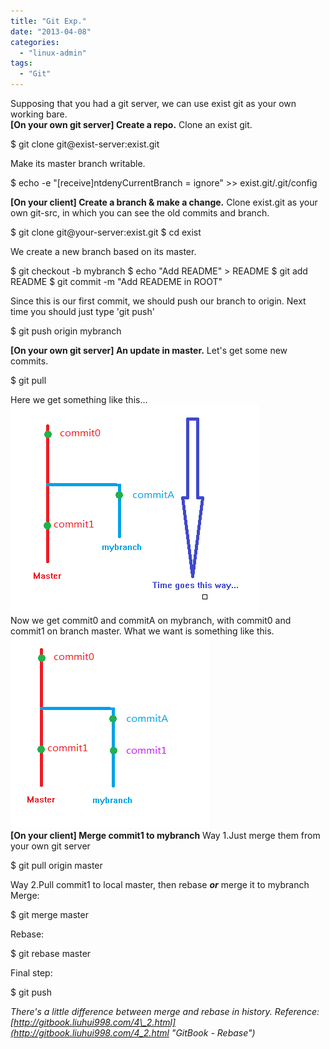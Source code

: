 ```yaml
---
title: "Git Exp."
date: "2013-04-08"
categories: 
  - "linux-admin"
tags:
  - "Git"
---
```


Supposing that you had a git server, we can use exist git as your own working bare.  
**[On your own git server] Create a repo.** Clone an exist git.

$ git clone git@exist-server:exist.git

Make its master branch writable.

$ echo -e "\[receive\]ntdenyCurrentBranch = ignore" >> exist.git/.git/config

  
**[On your client] Create a branch & make a change.** Clone exist.git as your own git-src, in which you can see the old commits and branch.

$ git clone git@your-server:exist.git
$ cd exist

We create a new branch based on its master.

$ git checkout -b mybranch
$ echo "Add README" > README
$ git add README
$ git commit -m "Add READEME in ROOT"

Since this is our first commit, we should push our branch to origin. Next time you should just type 'git push'

$ git push origin mybranch

  
**\[On your own git server\] An update in master.** Let's get some new commits.

$ git pull

Here we get something like this... [![git2](/blog/images/git21.png)](http://69.164.197.168/wp-content/uploads/2013/04/git21.png)  
Now we get commit0 and commitA on mybranch, with commit0 and commit1 on branch master. What we want is something like this. [![git3](/blog/images/git3.png)](http://69.164.197.168/wp-content/uploads/2013/04/git3.png)  
**\[On your client\] Merge commit1 to mybranch** Way 1.Just merge them from your own git server

$ git pull origin master

Way 2.Pull commit1 to local master, then rebase **_or_** merge it to mybranch Merge:

$ git merge master

Rebase:

$ git rebase master

Final step:

$ git push

  
_There's a little difference between merge and rebase in history. Reference: [http://gitbook.liuhui998.com/4\_2.html](http://gitbook.liuhui998.com/4_2.html "GitBook - Rebase")_
